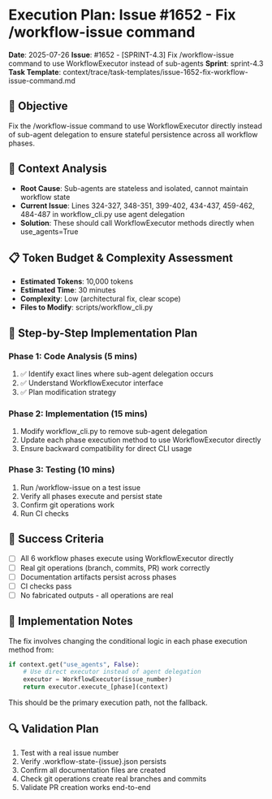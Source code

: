 # Execution Plan: Issue #1652 - Fix /workflow-issue command

**Date**: 2025-07-26
**Issue**: #1652 - [SPRINT-4.3] Fix /workflow-issue command to use WorkflowExecutor instead of sub-agents
**Sprint**: sprint-4.3
**Task Template**: context/trace/task-templates/issue-1652-fix-workflow-issue-command.md

## 🎯 Objective
Fix the /workflow-issue command to use WorkflowExecutor directly instead of sub-agent delegation to ensure stateful persistence across all workflow phases.

## 🧠 Context Analysis
- **Root Cause**: Sub-agents are stateless and isolated, cannot maintain workflow state
- **Current Issue**: Lines 324-327, 348-351, 399-402, 434-437, 459-462, 484-487 in workflow_cli.py use agent delegation
- **Solution**: These should call WorkflowExecutor methods directly when use_agents=True

## 📋 Token Budget & Complexity Assessment
- **Estimated Tokens**: 10,000 tokens
- **Estimated Time**: 30 minutes
- **Complexity**: Low (architectural fix, clear scope)
- **Files to Modify**: scripts/workflow_cli.py

## 🔧 Step-by-Step Implementation Plan

### Phase 1: Code Analysis (5 mins)
1. ✅ Identify exact lines where sub-agent delegation occurs
2. ✅ Understand WorkflowExecutor interface
3. ✅ Plan modification strategy

### Phase 2: Implementation (15 mins)
1. Modify workflow_cli.py to remove sub-agent delegation
2. Update each phase execution method to use WorkflowExecutor directly
3. Ensure backward compatibility for direct CLI usage

### Phase 3: Testing (10 mins)
1. Run /workflow-issue on a test issue
2. Verify all phases execute and persist state
3. Confirm git operations work
4. Run CI checks

## 🎯 Success Criteria
- [ ] All 6 workflow phases execute using WorkflowExecutor directly
- [ ] Real git operations (branch, commits, PR) work correctly
- [ ] Documentation artifacts persist across phases
- [ ] CI checks pass
- [ ] No fabricated outputs - all operations are real

## 📝 Implementation Notes
The fix involves changing the conditional logic in each phase execution method from:
```python
if context.get("use_agents", False):
    # Use direct executor instead of agent delegation
    executor = WorkflowExecutor(issue_number)
    return executor.execute_[phase](context)
```

This should be the primary execution path, not the fallback.

## 🔍 Validation Plan
1. Test with a real issue number
2. Verify .workflow-state-{issue}.json persists
3. Confirm all documentation files are created
4. Check git operations create real branches and commits
5. Validate PR creation works end-to-end
